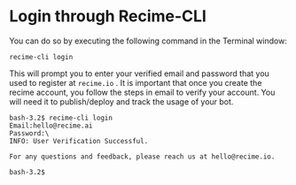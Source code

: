 # Login through Recime-CLI

You can do so by executing the following command in the Terminal window:

```
recime-cli login
```

This will prompt you to enter your verified email and password that you used to register at `recime.io` . It is important that once you create the recime account, you follow the steps in email to verify your account. You will need it to publish/deploy and track the usage of your bot.

```
bash-3.2$ recime-cli login
Email:hello@recime.ai
Password:\
INFO: User Verification Successful.

For any questions and feedback, please reach us at hello@recime.io.

bash-3.2$
```



